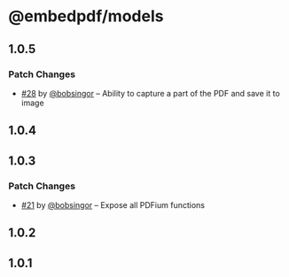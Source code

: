 # @embedpdf/models

## 1.0.5

### Patch Changes

- [#28](https://github.com/embedpdf/embed-pdf-viewer/pull/28) by [@bobsingor](https://github.com/bobsingor) – Ability to capture a part of the PDF and save it to image

## 1.0.4

## 1.0.3

### Patch Changes

- [#21](https://github.com/embedpdf/embed-pdf-viewer/pull/21) by [@bobsingor](https://github.com/bobsingor) – Expose all PDFium functions

## 1.0.2

## 1.0.1
